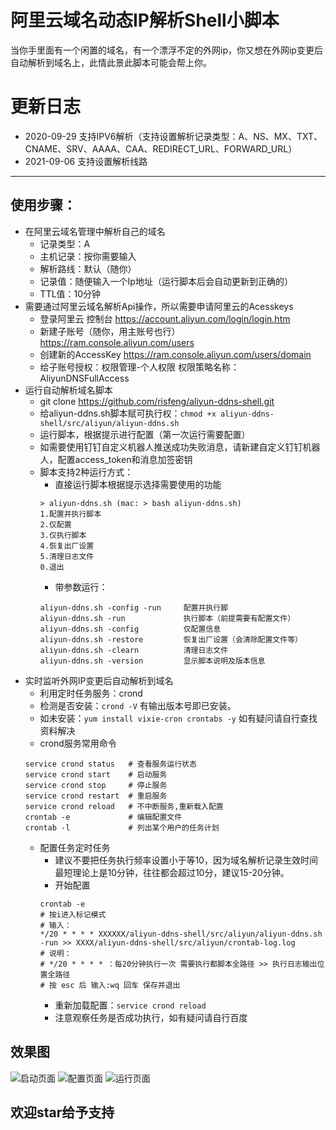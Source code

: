 # 阿里云域名动态IP解析Shell小脚本
当你手里面有一个闲置的域名，有一个漂浮不定的外网ip，你又想在外网ip变更后自动解析到域名上，此情此景此脚本可能会帮上你。
# 更新日志
- 2020-09-29 支持IPV6解析（支持设置解析记录类型：A、NS、MX、TXT、CNAME、SRV、AAAA、CAA、REDIRECT_URL、FORWARD_URL）
- 2021-09-06 支持设置解析线路
---
## 使用步骤：
- 在阿里云域名管理中解析自己的域名
    - 记录类型：A
    - 主机记录：按你需要输入
    - 解析路线：默认（随你）
    - 记录值：随便输入一个Ip地址（运行脚本后会自动更新到正确的）
    - TTL值：10分钟
- 需要通过阿里云域名解析Api操作，所以需要申请阿里云的Acesskeys
    - 登录阿里云 控制台 https://account.aliyun.com/login/login.htm
    - 新建子账号（随你，用主账号也行）https://ram.console.aliyun.com/users
    - 创建新的AccessKey https://ram.console.aliyun.com/users/domain
    - 给子账号授权：权限管理-个人权限 权限策略名称：AliyunDNSFullAccess
- 运行自动解析域名脚本
    - git clone https://github.com/risfeng/aliyun-ddns-shell.git
    - 给aliyun-ddns.sh脚本赋可执行权：`chmod +x aliyun-ddns-shell/src/aliyun/aliyun-ddns.sh`
    - 运行脚本，根据提示进行配置（第一次运行需要配置）
    - 如需要使用钉钉自定义机器人推送成功失败消息，请新建自定义钉钉机器人，配置access_token和消息加签密钥
    - 脚本支持2种运行方式：
        - 直接运行脚本根据提示选择需要使用的功能
        ```
        > aliyun-ddns.sh (mac: > bash aliyun-ddns.sh)
        1.配置并执行脚本
        2.仅配置
        3.仅执行脚本
        4.恢复出厂设置
        5.清理日志文件
        0.退出
        ```
        - 带参数运行：
        ```
        aliyun-ddns.sh -config -run     配置并执行脚
        aliyun-ddns.sh -run             执行脚本（前提需要有配置文件）
        aliyun-ddns.sh -config          仅配置信息
        aliyun-ddns.sh -restore         恢复出厂设置（会清除配置文件等）
        aliyun-ddns.sh -clearn          清理日志文件
        aliyun-ddns.sh -version         显示脚本说明及版本信息
        ```
- 实时监听外网IP变更后自动解析到域名
    - 利用定时任务服务：crond
    - 检测是否安装：`crond -V` 有输出版本号即已安装。
    - 如未安装：`yum install vixie-cron crontabs -y` 如有疑问请自行查找资料解决
    - crond服务常用命令
    ```
    service crond status   # 查看服务运行状态  
    service crond start    # 启动服务
    service crond stop     # 停止服务 
    service crond restart  # 重启服务  
    service crond reload   # 不中断服务,重新载入配置 
    crontab -e             # 编辑配置文件 
    crontab -l             # 列出某个用户的任务计划
    ```
    - 配置任务定时任务
        - 建议不要把任务执行频率设置小于等10，因为域名解析记录生效时间最短理论上是10分钟，往往都会超过10分，建议15-20分钟。
        - 开始配置
        ```
        crontab -e
        # 按i进入标记模式
        # 输入：
        */20 * * * * XXXXXX/aliyun-ddns-shell/src/aliyun/aliyun-ddns.sh -run >> XXXX/aliyun-ddns-shell/src/aliyun/crontab-log.log
        # 说明：
        # */20 * * * * ：每20分钟执行一次 需要执行都脚本全路径 >> 执行日志输出位置全路径
        # 按 esc 后 输入:wq 回车 保存并退出
        ```
        - 重新加载配置：`service crond reload`
        - 注意观察任务是否成功执行，如有疑问请自行百度
## 效果图
![启动页面](https://raw.githubusercontent.com/risfeng/aliyun-ddns-shell/master/src/aliyun/screenshot/ss1.jpg)
![配置页面](https://raw.githubusercontent.com/risfeng/aliyun-ddns-shell/master/src/aliyun/screenshot/ss2.jpg)
![运行页面](https://raw.githubusercontent.com/risfeng/aliyun-ddns-shell/master/src/aliyun/screenshot/ss3.jpg)
## 欢迎star给予支持
